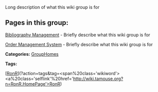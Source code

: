 <div id="wikitext">

Long description of what this wiki group is for

<div class="vspace">

</div>

Pages in this group:
--------------------

<div class="fpltemplate">

<div class="outdent">

[Bibliography
Management](http://wiki.tamouse.org?n=RonR.BibliographyManagement?action=print) -
Briefly describe what this wiki group is for

</div>

<div class="outdent">

[Order Management
System](http://wiki.tamouse.org?n=RonR.OrderManagementSystem?action=print) -
Briefly describe what this wiki group is for

</div>

</div>

<span class="categories"> **Categories:**
[GroupHomes](http://wiki.tamouse.org?n=Category.GroupHomes)</span>

<div class="vspace">

</div>

<span class="tags"> **Tags:** </span>
<div class="tags">

[<span
class="wikiword">[RonR](http://wiki.tamouse.org?n=RonR.HomePage)</span>](?action=tags&tag=<span%20class='wikiword'><a%20class='selflink'%20href='http://wiki.tamouse.org?n=RonR.HomePage'>RonR</a></span>)

</div>

</div>
